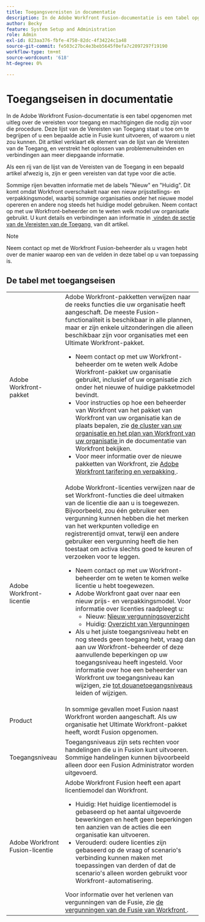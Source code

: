 ```yaml
---
title: Toegangsvereisten in documentatie
description: In de Adobe Workfront Fusion-documentatie is een tabel opgenomen met uitleg over de vereisten voor toegang en machtigingen die nodig zijn voor die procedure. Deze lijst van de Vereisten van Toegang staat u toe om te begrijpen of u een bepaalde actie in Fusie kunt uitvoeren, of waarom u niet zou kunnen. Dit artikel verklaart elk element van de lijst van de Vereisten van de Toegang, en verstrekt het oplossen van problemenuiteinden en verbindingen aan meer diepgaande informatie.
author: Becky
feature: System Setup and Administration
role: Admin
exl-id: 823aa376-fbfe-4750-82dc-4f34224c1a48
source-git-commit: fe503c27bc4e3beb5645f0efa7c2097297f19190
workflow-type: tm+mt
source-wordcount: '618'
ht-degree: 0%

---
```


# Toegangseisen in documentatie

In de Adobe Workfront Fusion-documentatie is een tabel opgenomen met uitleg over de vereisten voor toegang en machtigingen die nodig zijn voor die procedure. Deze lijst van de Vereisten van Toegang staat u toe om te begrijpen of u een bepaalde actie in Fusie kunt uitvoeren, of waarom u niet zou kunnen. Dit artikel verklaart elk element van de lijst van de Vereisten van de Toegang, en verstrekt het oplossen van problemenuiteinden en verbindingen aan meer diepgaande informatie.

Als een rij van de lijst van de Vereisten van de Toegang in een bepaald artikel afwezig is, zijn er geen vereisten van dat type voor die actie.

Sommige rijen bevatten informatie met de labels &quot;Nieuw&quot; en &quot;Huidig&quot;. Dit komt omdat Workfront overschakelt naar een nieuw prijsstellings- en verpakkingsmodel, waarbij sommige organisaties onder het nieuwe model opereren en andere nog steeds het huidige model gebruiken. Neem contact op met uw Workfront-beheerder om te weten welk model uw organisatie gebruikt. U kunt details en verbindingen aan informatie in [&#x200B; vinden de sectie van de Vereisten van de Toegang &#x200B;](#the-access-requirements-table) van dit artikel.

>[!NOTE]
>
>Neem contact op met de Workfront Fusion-beheerder als u vragen hebt over de manier waarop een van de velden in deze tabel op u van toepassing is.

## De tabel met toegangseisen

<table style="table-layout:auto"> 
 <col> 
 <col> 
 <tbody> 
  <tr> 
   <td role="rowheader">Adobe Workfront-pakket 
   <td> Adobe Workfront-pakketten verwijzen naar de reeks functies die uw organisatie heeft aangeschaft. De meeste Fusion-functionaliteit is beschikbaar in alle plannen, maar er zijn enkele uitzonderingen die alleen beschikbaar zijn voor organisaties met een Ultimate Workfront-pakket. 
   <ul><li>Neem contact op met uw Workfront-beheerder om te weten welk Adobe Workfront-pakket uw organisatie gebruikt, inclusief of uw organisatie zich onder het nieuwe of huidige pakketmodel bevindt.</li>
   <li>Voor instructies op hoe een beheerder van Workfront van het pakket van Workfront van uw organisatie kan de plaats bepalen, zie <a href="https://experienceleague.adobe.com/nl/docs/workfront/using/administration-and-setup/get-started-administration/firewall-overview#view-your-organization-s-cluster-and-workfront-plan"> de cluster van uw organisatie en het plan van Workfront van uw organisatie </a> in de documentatie van Workfront bekijken.</li><li>Voor meer informatie over de nieuwe pakketten van Workfront, zie <a href="https://business.adobe.com/nl/products/workfront/pricing.html"> Adobe Workfront tarifering en verpakking </a>.</li></ul> </td> 
  </tr> 
  <tr> 
   <td role="rowheader">Adobe Workfront-licentie</td> 
   <td> Adobe Workfront-licenties verwijzen naar de set Workfront-functies die deel uitmaken van de licentie die aan u is toegewezen. Bijvoorbeeld, zou één gebruiker een vergunning kunnen hebben die het merken van het werkpunten volledige en registrerentijd omvat, terwijl een andere gebruiker een vergunning heeft die hen toestaat om activa slechts goed te keuren of verzoeken voor te leggen. <p> 
   <ul>
   <li>Neem contact op met uw Workfront-beheerder om te weten te komen welke licentie u hebt toegewezen.</li>
   <li>Adobe Workfront gaat over naar een nieuw prijs- en verpakkingsmodel. Voor informatie over licenties raadpleegt u:
   <ul>
   <li>Nieuw: <a href="https://experienceleague.adobe.com/nl/docs/workfront/using/administration-and-setup/add-users/access-levels/licenses-overview"> Nieuw vergunningsoverzicht </a></li>
   <li>Huidig: <a href="https://experienceleague.adobe.com/nl/docs/workfront/using/administration-and-setup/add-users/legacy-access-levels/wf-licenses"> Overzicht van Vergunningen </a></li></ul></li>
   <li>Als u het juiste toegangsniveau hebt en nog steeds geen toegang hebt, vraag dan aan uw Workfront-beheerder of deze aanvullende beperkingen op uw toegangsniveau heeft ingesteld. Voor informatie over hoe een beheerder van Workfront uw toegangsniveau kan wijzigen, zie <a href="https://experienceleague.adobe.com/nl/docs/workfront/using/administration-and-setup/get-started-administration/firewall-overview#view-your-organization-s-cluster-and-workfront-plan" class="MCXref xref"> tot douanetoegangsniveaus </a> leiden of wijzigen.
   </ul>
      </p> </td> 
  </tr> 
  <tr> 
   <td role="rowheader">Product</td> 
   <td>In sommige gevallen moet Fusion naast Workfront worden aangeschaft. Als uw organisatie het Ultimate Workfront-pakket heeft, wordt Fusion opgenomen.
  <tr> 
   <td role="rowheader">Toegangsniveau</td> 
   <td> Toegangsniveaus zijn sets rechten voor handelingen die u in Fusion kunt uitvoeren. Sommige handelingen kunnen bijvoorbeeld alleen door een Fusion Administrator worden uitgevoerd. 
  <tr> 
   <td role="rowheader">Adobe Workfront Fusion-licentie</td> 
   <td>Adobe Workfront Fusion heeft een apart licentiemodel dan Workfront. 
   <ul><li>Huidig: Het huidige licentiemodel is gebaseerd op het aantal uitgevoerde bewerkingen en heeft geen beperkingen ten aanzien van de acties die een organisatie kan uitvoeren. </li>
   <li>Verouderd: oudere licenties zijn gebaseerd op de vraag of scenario's verbinding kunnen maken met toepassingen van derden of dat de scenario's alleen worden gebruikt voor Workfront-automatisering. </li>
   </ul>
   Voor informatie over het verlenen van vergunningen van de Fusie, zie <a href="/help/workfront-fusion/set-up-and-manage-workfront-fusion/licensing-operations-overview/license-automation-vs-integration.md" class="MCXref xref"> de vergunningen van de Fusie van Workfront </a>.
   </td> 
  </tr> 
 </tbody> 
</table>
